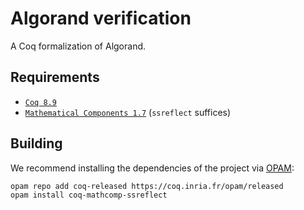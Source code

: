 # Algorand verification

A Coq formalization of Algorand.

Requirements
------------

- [`Coq 8.9`](https://coq.inria.fr)
- [`Mathematical Components 1.7`](https://math-comp.github.io/math-comp/) (`ssreflect` suffices)

Building
--------

We recommend installing the dependencies of the project via
[OPAM](http://opam.ocaml.org/doc/Install.html):

```
opam repo add coq-released https://coq.inria.fr/opam/released
opam install coq-mathcomp-ssreflect
```
